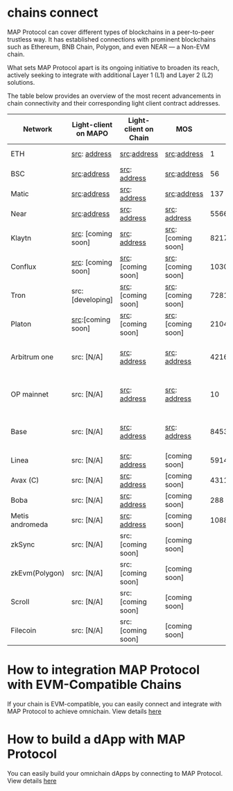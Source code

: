 # chains connect

MAP Protocol can cover different types of blockchains in a peer-to-peer trustless way. It has established connections with prominent blockchains such as Ethereum, BNB Chain, Polygon, and even NEAR — a Non-EVM chain. 

What sets MAP Protocol apart is its ongoing initiative to broaden its reach, actively seeking to integrate with additional Layer 1 (L1) and Layer 2 (L2) solutions.

The table below provides an overview of the most recent advancements in chain connectivity and their corresponding light client contract addresses.


| Network        | Light-client on MAPO        | Light-client on Chain        | MOS            | Chain ID            | Status  |
|----------------|------------------------------------|----------------------------------|---------------------------|---------------------|-------------------|
|ETH|[src](https://github.com/mapprotocol/map-contracts/blob/main/lightclients/eth2/README.md): [address](https://maposcan.io/address/0x6859b2aE7CE9fb0c4FAA71798aC5498B41B42D7A) |    [src](https://github.com/mapprotocol/map-contracts/blob/main/mapclients/eth/README.md):[address](https://etherscan.io/address/0x624E6F327c4F91F1Fa6285711245c215de264d49)  | [src](https://github.com/mapprotocol/mapo-service-contracts/blob/main/evm/README.md):[address](https://etherscan.io/address/0x8C3cCc219721B206DA4A2070fD96E4911a48CB4f) |1| mapo <--> eth |
|BSC|[src](https://github.com/mapprotocol/map-contracts/blob/main/lightclients/bsc/README.md):[address](https://maposcan.io/address/0x14843295C38EaC604dEDe0eDb77e08B460D093D8)   | [src](https://github.com/mapprotocol/map-contracts/blob/main/mapclients/eth/README.md): [address](https://bscscan.com/address/0x624E6F327c4F91F1Fa6285711245c215de264d49) | [src](https://github.com/mapprotocol/mapo-service-contracts/blob/main/evm/README.md):[address](https://bscscan.com/address/0x8C3cCc219721B206DA4A2070fD96E4911a48CB4f) |56|  mapo <--> bsc |
|Matic|[src](https://github.com/mapprotocol/map-contracts/blob/main/lightclients/matic/README.md):[address](https://maposcan.io/address/0x1D621078676D7bdd75FC7F5ebbaBadDC9a65E3c5) | [src](https://github.com/mapprotocol/map-contracts/blob/main/mapclients/eth/README.md): [address](https://polygonscan.com/address/0x624E6F327c4F91F1Fa6285711245c215de264d49) | [src](https://github.com/mapprotocol/mapo-service-contracts/blob/main/evm/README.md):[address](https://polygonscan.com/address/0x8C3cCc219721B206DA4A2070fD96E4911a48CB4f) |137|mapo <--> matic |
|Near|[src](https://github.com/mapprotocol/map-contracts/blob/main/lightclients/near/README.md):[address](https://maposcan.io/address/0x4464fA3A804b8a44a0aD212eD23155a08f336B34)  | [src](https://github.com/mapprotocol/map-contracts/blob/main/mapclients/near/README.md): [address](https://explorer.near.org/accounts/client2.cfac.mapprotocol.near) | [src](https://github.com/butternetwork/butter-mos-contracts/tree/master/near): [address](https://explorer.near.org/accounts/mosv21.mfac.butternetwork.near) |5566818579631833088| mapo <--> near |
|Klaytn|[src](https://github.com/mapprotocol/map-contracts/blob/main/lightclients/klaytn/README.md): [coming soon]  |  [src](https://github.com/mapprotocol/map-contracts/blob/main/mapclients/eth/README.md): [address](https://scope.klaytn.com/account/0x624E6F327c4F91F1Fa6285711245c215de264d49?tabId=txList) | [src](https://github.com/mapprotocol/mapo-service-contracts/blob/main/evm/README.md): [coming soon] | 8217|coming soon  |
|Conflux|[src](https://github.com/mapprotocol/map-contracts/tree/main/lightclients/conflux): [coming soon] | [src](https://github.com/mapprotocol/map-contracts/blob/main/mapclients/eth/README.md): [coming soon] | [src](https://github.com/mapprotocol/mapo-service-contracts/blob/main/evm/README.md):[coming soon] |1030 |coming soon |
|Tron| src:[developing] | [src](https://github.com/mapprotocol/map-contracts/blob/main/mapclients/eth/README.md): [coming soon] | [src](https://github.com/mapprotocol/mapo-service-contracts/blob/main/evm/README.md):[coming soon] |728126428| developing |
|Platon| [src](https://github.com/mapprotocol/map-contracts/blob/main/lightclients/platon/README.md):[coming soon] | [src](https://github.com/mapprotocol/map-contracts/blob/main/mapclients/eth/README.md): [coming soon] | [src](https://github.com/mapprotocol/mapo-service-contracts/blob/main/evm/README.md):[coming soon] |210425| coming soon |
|Arbitrum one|src: [N/A]  | [src](https://github.com/mapprotocol/map-contracts/blob/main/mapclients/eth/README.md): [address](https://arbiscan.io/address/0x624e6f327c4f91f1fa6285711245c215de264d49) | [src](https://github.com/mapprotocol/mapo-service-contracts/blob/main/evm/README.md): [address](https://arbiscan.io/address/0x8c3ccc219721b206da4a2070fd96e4911a48cb4f) |42161 | coming soon: mapo --> arb |
|OP mainnet|src: [N/A]  | [src](https://github.com/mapprotocol/map-contracts/blob/main/mapclients/eth/README.md): [address](https://optimism.blockscout.com/address/0x624E6F327c4F91F1Fa6285711245c215de264d49) | [src](https://github.com/mapprotocol/mapo-service-contracts/blob/main/evm/README.md): [address](https://optimism.blockscout.com/address/0x8C3cCc219721B206DA4A2070fD96E4911a48CB4f)|10 |coming soon: mapo --> op |
|Base|src: [N/A] | [src](https://github.com/mapprotocol/map-contracts/blob/main/mapclients/eth/README.md): [address](https://basescan.org/address/0x624e6f327c4f91f1fa6285711245c215de264d49) | [src](https://github.com/mapprotocol/mapo-service-contracts/blob/main/evm/README.md): [address](https://basescan.org/address/0x8C3cCc219721B206DA4A2070fD96E4911a48CB4f) |8453 |coming soon: mapo --> base |
|Linea| src: [N/A] | [src](https://github.com/mapprotocol/map-contracts/blob/main/mapclients/eth/README.md): [address](https://explorer.linea.build/address/0x624E6F327c4F91F1Fa6285711245c215de264d49) | [coming soon] | 59144 |coming soon  |
|Avax (C)|src: [N/A] | [src](https://github.com/mapprotocol/map-contracts/blob/main/mapclients/eth/README.md): [address](https://snowtrace.io/address/0x624E6F327c4F91F1Fa6285711245c215de264d49) | [coming soon] |43114 | coming soon  |
|Boba| src: [N/A] | [src](https://github.com/mapprotocol/map-contracts/blob/main/mapclients/eth/README.md): [address](https://bobascan.com/address/0x624E6F327c4F91F1Fa6285711245c215de264d49) | [coming soon] | 288 |coming soon  |
|Metis andromeda|src: [N/A] | [src](https://github.com/mapprotocol/map-contracts/blob/main/mapclients/eth/README.md): [address](https://andromeda-explorer.metis.io/address/0x624E6F327c4F91F1Fa6285711245c215de264d49) | [coming soon] |  1088 |coming soon |
|zkSync|src: [N/A] | src: [coming soon] | [coming soon] | |coming soon  |
|zkEvm(Polygon)|src: [N/A] | src: [coming soon] | [coming soon] | | coming soon  |
|Scroll|src: [N/A] | src: [coming soon] | [coming soon] | | planning |
|Filecoin|src: [N/A] | src: [coming soon] | [coming soon] | | coming soon  |



# How to integration MAP Protocol with EVM-Compatible Chains

If your chain is EVM-compatible, you can easily connect and integrate with MAP Protocol to achieve omnichain. View details [here](map-relay-chain/getting-started/Integration-EVM-Compatible-Chains.md)

# How to build a dApp with MAP Protocol

You can easily build your omnichain dApps by connecting to MAP Protocol. View details [here](mos/examples/omni-app.md)
